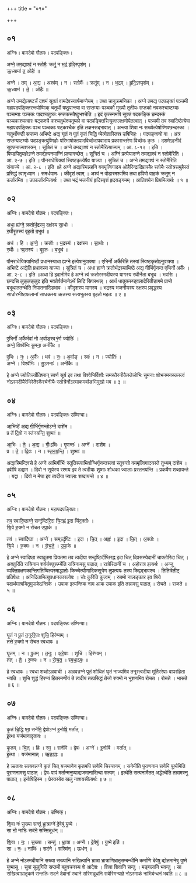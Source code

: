 +++
title = "०१०"

+++


## ०१
अग्निः। वामदेवो गौतमः। पदपङ्क्तिः।

अग्ने॒ तम॒द्याश्वं॒ न स्तोमैः॒ क्रतुं॒ न भ॒द्रं हृ॑दि॒स्पृश॑म् ।  
ऋ॒ध्यामा॑ त॒ ओहैः॑ ॥

अग्ने॑ । तम् । अ॒द्य । अश्व॑म् । न । स्तोमैः॑ । क्रतु॑म् । न । भ॒द्रम् । हृ॒दि॒ऽस्पृश॑म् ।  
ऋ॒ध्याम॑ । ते॒ । ओहैः॑ ॥

अग्ने तमद्येत्यष्टर्चं दशमं सूक्तं वामदेवस्यार्षमाग्नेयम् । तथा चानुक्रमणिका । अग्ने तमद्य पदपङ्क्तं पञ्चमी महापदपङ्क्तिरन्त्योष्णिक् चतुर्थी षष्ठुपान्त्या वा सप्तम्याः पञ्चकौ मुख्यौ तृतीयः सप्तको नवकश्चाष्टम्याः पञ्चम्याः पञ्चकः पादश्चतुष्कः सप्तकस्त्रैष्टुभश्चेति । इदं कृत्स्नमपि सूक्तं पदकङ्कि छन्दस्कं पञ्चकाश्चत्वारः षट्कश्चै कश्चतुर्थश्चतुष्को वा पदपङ्क्तिरित्युक्तलक्षणोपेतत्वात् । पञ्चमी तव स्वादिष्ठेत्येषा महापदपङ्क्तिः पञ्च पञ्चकाः षट्कश्चैक इति लक्षनसद्भावात् । अन्त्या शिवा नः सख्येत्येषोष्णिक्छन्दस्का । चतुर्थीषष्ठी सप्तम्य अभिष्टे अद्य घृतं न पूतं कृतं चिद्धि ष्मेत्येतास्तिस्र उषिणिहः । पदपङ्क्त्यो वा । अत्र सप्तम्यष्टम्योः पदपङ्क्त्युष्णिहोः परिभाषोक्तपादविच्छेदापवादाय प्रकारान्तरेण विच्छेदः कृतः । दशमेऽहनीदं सूक्तमाज्यशस्त्रम् । सूत्रितं च । अग्ने तमद्याश्वं न स्तोमैरित्याज्यम् । आ. ८-१२ । इति । पिण्डपितृयज्ञेऽग्ने तमद्येत्यनयाग्निं प्रत्यागच्छेत् । सूत्रितं च । अग्निं प्रत्येयादग्ने तमद्याश्वं न स्तोमैरिति । आ. २-७ । इति । पौनराधेयिक्यां स्विष्टकृत्येषैव याज्या । सुत्रितं च । अग्ने तमद्याश्वं न स्तोमैरिति संयाज्ये । आ. २-८ । इति ॥हे अग्ने अद्यास्मिन्नहनि वयमृत्विगादय ओहैरिन्द्रादिप्रापकैः स्तोमैः स्तोत्रसमुहैस्तं प्रसिद्धं त्वामृध्याम । समर्धयामः । कीदृशं त्वाम् । अश्वं न वोढारमश्वमिव तथा हविषो वाहकं क्रतुम् न कर्तारमिव । उपकर्तारमित्यर्थः । तथा भद्रं भजनीयं हृदिस्पृशं हृदयङ्गमम् । आतिशयेन प्रियमित्यर्थः ॥ १ ॥

## ०२
अग्निः। वामदेवो गौतमः। पदपङ्क्तिः।

अधा॒ ह्य॑ग्ने॒ क्रतो॑र्भ॒द्रस्य॒ दक्ष॑स्य सा॒धोः ।  
र॒थीरृ॒तस्य॑ बृह॒तो ब॒भूथ॑ ॥

अध॑ । हि । अ॒ग्ने॒ । क्रतोः॑ । भ॒द्रस्य॑ । दक्ष॑स्य । सा॒धोः ।  
र॒थीः । ऋ॒तस्य॑ । बृ॒ह॒तः । ब॒भूथ॑ ॥

पौनराधेयिक्यामिष्टौ प्रधानस्याधा ह्यग्ने इत्येषानुवाक्या । एभिर्नो अर्कैरिति तस्यां स्विष्टकृतोऽनुवाक्या । अभिष्टे अद्येति प्रधानस्य याज्या । सुत्रितं च । अधा ह्यग्ने क्रतोर्भद्रस्याभिष्ठे अद्य गीर्भिर्गृणन्त एभिर्नो अर्कैः । आ. २-८ । इति ॥अधा हि इदानीमेव हे अग्ने त्वं क्रतोरस्मदीयस्य यागस्य रथीर्नेता बभूथ । भवसि । छन्दसि लुङ्लङ्लुट इति भवतेर्वर्तमानेऽर्थे लिटि सिपस्थल् । आर्ध धातुकस्य्ड्वलादेरितीडागमे प्राप्ते बभूथाततन्थेति निपातनादिडभावः । कीदृशस्य यागस्य । भद्रस्य भजनीयस्य दक्षस्य प्रवृद्धस्य साधोरभीष्टफलानां साधकस्य ऋतस्य सत्यभूतस्य बृहतो महतः ॥ २ ॥

## ०३
अग्निः। वामदेवो गौतमः। पदपङ्क्तिः।

ए॒भिर्नो॑ अ॒र्कैर्भवा॑ नो अ॒र्वाङ्स्व१॒॑र्ण ज्योतिः॑ ।  
अग्ने॒ विश्वे॑भिः सु॒मना॒ अनी॑कैः ॥

ए॒भिः । नः॒ । अ॒र्कैः । भव॑ । नः॒ । अ॒र्वाङ् । स्वः॑ । न । ज्योतिः॑ ।  
अग्ने॑ । विश्वे॑भिः । सु॒ऽमनाः॑ । अनी॑कैः ॥

हे अग्ने ज्योतिर्ज्योतिष्मान् स्वर्ण सूर्य इव तथा विश्वेभिर्विश्वैः समस्तैरनीकैस्तेजोभिः सुमनाः शोभनमनस्कस्त्वं नोऽस्मदीयैरेभिरेतैरर्कैरर्चनीयैः स्तोत्रैर्नोऽस्माकमर्वाङभिमुखो भव ॥ ३ ॥

## ०४
अग्निः। वामदेवो गौतमः। पदपङ्क्तिः उष्णिग्वा।

आ॒भिष्टे॑ अ॒द्य गी॒र्भिर्गृ॒णन्तोऽग्ने॒ दाशे॑म ।  
प्र ते॑ दि॒वो न स्त॑नयन्ति॒ शुष्माः॑ ॥

आ॒भिः । ते॒ । अ॒द्य । गीः॒ऽभिः । गृ॒णन्तः॑ । अग्ने॑ । दाशे॑म ।  
प्र । ते॒ । दि॒वः । न । स्त॒न॒य॒न्ति॒ । शुष्माः॑ ॥

अद्यास्मिन्दिवसे हे अग्ने आभिर्गीर्भिः स्तुतिरूपाभिर्वाग्भिर्गृणन्तस्त्वां स्तुवन्तो वयमृत्विगादयस्ते तुभ्यम् दाशेम । हवींषि दद्याम । दिवो न सूर्यस्य रश्मय इव ते त्वदीयाः शुष्माः शोधका ज्वालाः प्रस्तनयन्ति । प्रकर्षेण शब्दायन्ते । यद्वा । दिवो न मेघा इव त्वदीया ज्वालाः शब्दायन्ते ॥ ४ ॥

## ०५
अग्निः। वामदेवो गौतमः। महापदपङ्क्तिः।

तव॒ स्वादि॒ष्ठाग्ने॒ सन्दृ॑ष्टिरि॒दा चि॒दह्न॑ इ॒दा चि॑द॒क्तोः ।  
श्रि॒ये रु॒क्मो न रो॑चत उपा॒के ॥

तव॑ । स्वादि॑ष्ठा । अग्ने॑ । सम्ऽदृ॑ष्टिः । इ॒दा । चि॒त् । अह्नः॑ । इ॒दा । चि॒त् । अ॒क्तोः ।  
श्रि॒ये । रु॒क्मः । न । रो॒च॒ते॒ । उ॒पा॒के ॥

हे अग्ने स्वादिष्ठा स्वादुतमा प्रियतमा तव त्वदीया सन्दृष्टिर्दीप्तिरह्न इदा चित् दिवसस्येदानीं चाक्तोरिदा चित् । अक्तुरिति रात्रिनाम शर्वर्यक्तुरूर्म्येति रात्रिनामसु पाठात् । रात्रेरिदानीं च । अहोरात्र इत्यर्थः । अन्जू व्यक्तिम्रक्षणकान्तिगतिष्वित्यस्माद्धातोः किच्चेत्यौणादिकसूत्रेण तुप्रत्ययः तस्य किद्वद्भावश्च । तितित्रेतीट् प्रतिषेधः । अनिदितामित्युपधानकारलोपः । चोः कुरिति कुत्वम् । रुक्मो नालङ्कार इव श्रिये पदार्थमाश्रयितुमुपाकेऽन्तिके । उपाक इत्यन्तिक नाम आक उपाक इति तन्नामसु पाठात् । रोचते । राजते ॥ ५ ॥

## ०६
अग्निः। वामदेवो गौतमः। पदपङ्क्तिः उष्णिग्वा।

घृ॒तं न पू॒तं त॒नूर॑रे॒पाः शुचि॒ हिर॑ण्यम् ।  
तत्ते॑ रु॒क्मो न रो॑चत स्वधावः ॥

घृ॒तम् । न । पू॒तम् । त॒नूः । अ॒रे॒पाः । शुचि॑ । हिर॑ण्यम् ।  
तत् । ते॒ । रु॒क्मः । न । रो॒च॒त॒ । स्व॒धा॒ऽवः॒ ॥

हे स्वधावः । स्वधा शब्दोऽन्नवाची । अन्नवन्नग्ने पूतं शोधितं घृतं नाज्यमिव तनूस्त्वदीया मूर्तिररेपाः वापरहिता भवति । शुचि शुद्धं हिरण्यं हितरमणीयं ते त्वदीयं तत्प्रसिद्धं तेजो रुक्मो न भूशणमिव रोचत । रोचते । भासते ॥ ६ ॥

## ०७
अग्निः। वामदेवो गौतमः। पदपङ्क्तिः उष्णिग्वा।

कृ॒तं चि॒द्धि ष्मा॒ सने॑मि॒ द्वेषोऽग्न॑ इ॒नोषि॒ मर्ता॑त् ।  
इ॒त्था यज॑मानादृतावः ॥

कृ॒तम् । चि॒त् । हि । स्म॒ । सने॑मि । द्वेषः॑ । अग्ने॑ । इ॒नोषि॑ । मर्ता॑त् ।  
इ॒त्था । यज॑मानात् । ऋ॒त॒ऽवः॒ ॥

हे ऋतावः सत्यवन्नग्ने कृतं चित् यजमानेन कृतमपि सनेमि चिरन्तनम् । सनेमीति पुराणनाम सनेमि पूर्व्यमिति पुराणनामसु पाठात् । द्वेषः पापं मर्तान्मनुष्याद्यजमानादित्था सत्यम् । इत्थेति सत्यनामैतत् अद्धेत्थेति तन्नामस्नु पाठात् । इनोषिहिस्म । प्रेरयस्येव खलु नाशयसीत्यर्थः ॥ ७ ॥

## ०८
अग्निः। वामदेवो गौतमः। उष्णिक्।

शि॒वा नः॑ स॒ख्या सन्तु॑ भ्रा॒त्राग्ने॑ दे॒वेषु॑ यु॒ष्मे ।  
सा नो॒ नाभिः॒ सद॑ने॒ सस्मि॒न्नूध॑न् ॥

शि॒वा । नः॒ । स॒ख्या । सन्तु॑ । भ्रा॒त्रा । अग्ने॑ । दे॒वेषु॑ । यु॒ष्मे इति॑ ।  
सा । नः॒ । नाभिः॑ । सद॑ने । सस्मि॑न् । ऊध॑न् ॥

हे अग्ने नोऽस्मदीयानि सख्या सख्यानि सखित्वानि भ्रात्रा भ्रात्राणिभ्रातृसम्बन्धीनि कर्माणि देवेषु द्योतमानेषु युष्मे युष्मासु । सुपां सुलुगिति सप्तमी बहुवचनस्य शे आदेशः । शिवा शिवानि सन्तु । मङ्गलानि भवन्तु । सा सखित्वाभ्रातृकर्म सन्ततिः सदने देवानां स्थाने सस्मिन्नूधनि सर्वस्मिन्यज्ञे नोऽस्माकं नाभिर्बन्धनं भवति ॥ ८ ॥